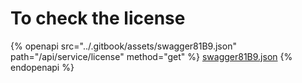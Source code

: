 # To check the license

{% openapi src="../.gitbook/assets/swagger81B9.json" path="/api/service/license" method="get" %}
[swagger81B9.json](../.gitbook/assets/swagger81B9.json)
{% endopenapi %}

